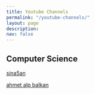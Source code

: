 ```yaml
---
title: Youtube Channels
permalink: "/youtube-channels/"
layout: page
description: 
nav: false
---
```



## Computer Science

[sina5an](https://www.youtube.com/c/sina5an)  

[ahmet alp balkan](https://www.youtube.com/c/ahmetb)